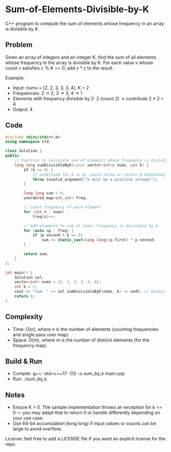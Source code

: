 # Sum-of-Elements-Divisible-by-K

C++ program to compute the sum of elements whose frequency in an array is divisible by K.

## Problem
Given an array of integers and an integer K, find the sum of all elements whose frequency in the array is divisible by K. For each value v whose count c satisfies c % K == 0, add v * c to the result.

Example:
- Input: nums = [2, 2, 3, 3, 3, 4], K = 2
- Frequencies: 2 -> 2, 3 -> 3, 4 -> 1
- Elements with frequency divisible by 2: 2 (count 2) → contribute 2 * 2 = 4
- Output: 4

## Code

```cpp
#include <bits/stdc++.h>
using namespace std;

class Solution {
public:
    // Function to calculate sum of elements whose frequency is divisible by k
    long long sumDivisibleByK(const vector<int>& nums, int k) {
        if (k <= 0) {
            // undefined for k <= 0; could throw or return 0 depending on desired behavior
            throw invalid_argument("k must be a positive integer");
        }

        long long sum = 0;
        unordered_map<int,int> freq;

        // Count frequency of each element
        for (int n : nums) 
            freq[n]++;

        // Add elements to sum if their frequency is divisible by k
        for (auto &p : freq) {
            if (p.second % k == 0)
                sum += static_cast<long long>(p.first) * p.second;
        }

        return sum;
    }
};

int main() {
    Solution sol;
    vector<int> nums = {2, 2, 3, 3, 3, 4};
    int k = 2;
    cout << "Sum: " << sol.sumDivisibleByK(nums, k) << endl; // Output: 4
    return 0;
}
```

## Complexity
- Time: O(n), where n is the number of elements (counting frequencies and single pass over map).
- Space: O(m), where m is the number of distinct elements (for the frequency map).

## Build & Run
- Compile: g++ -std=c++17 -O2 -o sum_by_k main.cpp
- Run: ./sum_by_k

## Notes
- Ensure K > 0. The sample implementation throws an exception for k <= 0 — you may adapt that to return 0 or handle differently depending on your use case.
- Use 64-bit accumulation (long long) if input values or counts can be large to avoid overflow.

License: feel free to add a LICENSE file if you want an explicit license for the repo.
